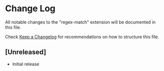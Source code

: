 # Change Log

All notable changes to the "regex-match" extension will be documented in this file.

Check [Keep a Changelog](http://keepachangelog.com/) for recommendations on how to structure this file.

## [Unreleased]

- Initial release
